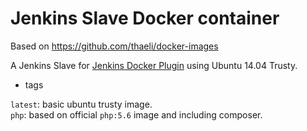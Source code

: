 Jenkins Slave Docker container
==============================

Based on https://github.com/thaeli/docker-images

A Jenkins Slave for [Jenkins Docker Plugin](https://wiki.jenkins-ci.org/display/JENKINS/Docker+Plugin) using Ubuntu 14.04 Trusty.

- tags

`latest`: basic ubuntu trusty image.  
`php`: based on official `php:5.6` image and including composer. 

